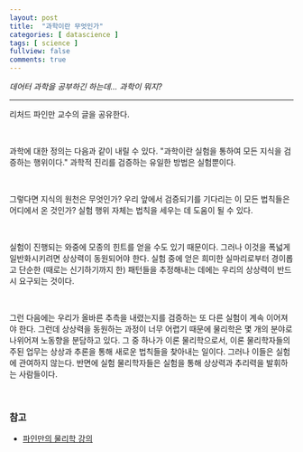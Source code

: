 ```yaml
---
layout: post
title:  "과학이란 무엇인가"
categories: [ datascience ]
tags: [ science ]
fullview: false
comments: true
---
```


*데어터 과학을 공부하긴 하는데... 과학이 뭐지?*

---

리처드 파인만 교수의 글을 공유한다.

<br/>

과학에 대한 정의는 다음과 같이 내릴 수 있다. "과학이란 실험을 통하여 모든 지식을 검증하는 행위이다." 과학적 진리를 검증하는 유일한 방법은 실험뿐이다.

<br/>

그렇다면 지식의 원천은 무엇인가? 우리 앞에서 검증되기를 기다리는 이 모든 법칙들은 어디에서 온 것인가? 실험 행위 자체는 법칙을 세우는 데 도움이 될 수 있다.

<br/>

실험이 진행되는 와중에 모종의 힌트를 얻을 수도 있기 때문이다. 그러나 이것을 폭넓게 일반화시키려면 상상력이 동원되어야 한다. 실험 중에 얻은 희미한 실마리로부터 경이롭고 단순한 (때로는 신기하기까지 한) 패턴들을 추정해내는 데에는 우리의 상상력이 반드시 요구되는 것이다. 

<br/>

그런 다음에는 우리가 올바른 추측을 내렸는지를 검증하는 또 다른 실험이 계속 이어져야 한다. 그런데 상상력을 동원하는 과정이 너무 어렵기 때문에 물리학은 몇 개의 분야로 나위어져 노동향을 분담하고 있다. 그 중 하나가 이론 물리학으로서, 이론 물리학자들의 주된 업무는 상상과 추론을 통해 새로운 법칙들을 찾아내는 일이다.
그러나 이들은 실험에 관여하지 않는다. 반면에 실험 물리학자들은 실험을 통해 상상력과 추리력을 발휘하는 사람들이다.


<br/>



### 참고

- [파인만의 물리학 강의](http://www.kyobobook.co.kr/product/detailViewKor.laf?mallGb=KOR&ejkGb=KOR&barcode=9788988907658)
